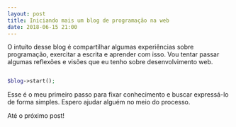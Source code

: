 ```yaml
---
layout: post
title: Iniciando mais um blog de programação na web
date: 2018-06-15 21:00
---
```


O intuíto desse blog é compartilhar algumas experiências sobre programação, exercitar a escrita e aprender com isso. Vou tentar passar algumas reflexões e visões que eu tenho sobre desenvolvimento web.

```php

$blog->start();

```

Esse é o meu primeiro passo para fixar conhecimento e buscar expressá-lo de forma simples. Espero ajudar alguém no meio do processo.

Até o próximo post!